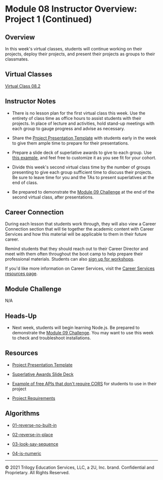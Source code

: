 # Module 08 Instructor Overview: Project 1 (Continued)

## Overview

In this week's virtual classes, students will continue working on their projects, deploy their projects, and present their projects as groups to their classmates. 

## Virtual Classes

[Virtual Class 08.2](./08.2-REQUIRED.md)

## Instructor Notes

* There is no lesson plan for the first virtual class this week. Use the entirety of class time as office hours to assist students with their projects. In place of lecture and activities, hold stand-up meetings with each group to gauge progress and advise as necessary.

* Share the [Project Presentation Template](https://docs.google.com/presentation/d/1_u8TKy5zW5UlrVQVnyDEZ0unGI2tjQPDEpA0FNuBKAw/edit) with students early in the week to give them ample time to prepare for their presentations.

* Prepare a slide deck of superlative awards to give to each group. Use [this example](https://docs.google.com/presentation/d/1QlPJhHnHvLLtKheKl4opm7tibkjjALZeAzwVvZdJDO0/edit?usp=sharing), and feel free to customize it as you see fit for your cohort.

* Divide this week's second virtual class time by the number of groups presenting to give each group sufficient time to discuss their projects. Be sure to leave time for you and the TAs to present superlatives at the end of class.

* Be prepared to demonstrate the [Module 09 Challenge](../../01-Class-Content/09-NodeJS/02-Challenge) at the end of the second virtual class, after presentations.

## Career Connection

During each lesson that students work through, they will also view a Career Connection section that will tie together the academic content with Career Services and how this material will be applicable to them in their future career.

Remind students that they should reach out to their Career Director and meet with them often throughout the boot camp to help prepare their professional materials. Students can also [sign up for workshops](https://careerservicesonlineevents.splashthat.com/).

If you'd like more information on Career Services, visit the [Career Services resources page](https://mycareerspot.org/).

## Module Challenge

N/A

## Heads-Up

* Next week, students will begin learning Node.js. Be prepared to demonstrate the [Module 09 Challenge](../../01-Class-Content/09-NodeJS/02-Challenge). You may want to use this week to check and troubleshoot installations.

## Resources

* [Project Presentation Template](https://docs.google.com/presentation/d/1_u8TKy5zW5UlrVQVnyDEZ0unGI2tjQPDEpA0FNuBKAw/edit)

* [Superlative Awards Slide Deck](https://docs.google.com/presentation/d/1QlPJhHnHvLLtKheKl4opm7tibkjjALZeAzwVvZdJDO0/edit?usp=sharing) 

* [Example of free APIs that don't require CORS](../../01-Class-Content/07-Project-1/04-Supplemental/API_Resources.md) for students to use in their project

* [Project Requirements](../../01-Class-Content/06-Server-Side-APIs/04-Supplemental/Project-Requirements.md)

## Algorithms

* [01-reverse-no-built-in](../../01-Class-Content/08-Project-1/03-Algorithms/01-reverse-no-built-in)

* [02-reverse-in-place](../../01-Class-Content/08-Project-1/03-Algorithms/02-reverse-in-place)

* [03-look-say-sequence](../../01-Class-Content/08-Project-1/03-Algorithms/03-look-say-sequence)

* [04-is-numeric](../../01-Class-Content/08-Project-1/03-Algorithms/04-is-numeric)

---
© 2021 Trilogy Education Services, LLC, a 2U, Inc. brand.  Confidential and Proprietary.  All Rights Reserved.
